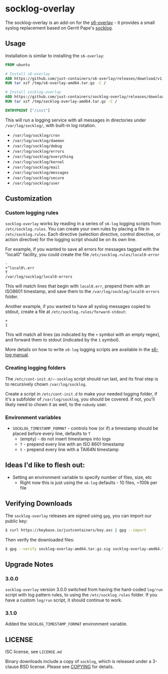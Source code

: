 # socklog-overlay

The socklog-overlay is an add-on for the
[s6-overlay](https://github.com/just-containers/s6-overlay) - it provides
a small syslog replacement based on Gerrit Pape's [socklog](http://smarden.org/socklog/).

## Usage

Installation is similar to installing the `s6-overlay`:

```Dockerfile
FROM ubuntu

# Install s6-overlay
ADD https://github.com/just-containers/s6-overlay/releases/download/v1.21.8.0/s6-overlay-amd64.tar.gz /tmp/
RUN tar xzf /tmp/s6-overlay-amd64.tar.gz -C /

# Install socklog-overlay
ADD https://github.com/just-containers/socklog-overlay/releases/download/v3.1.0-1/socklog-overlay-amd64.tar.gz /tmp/
RUN tar xzf /tmp/socklog-overlay-amd64.tar.gz -C /

ENTRYPOINT ["/init"]
```

This will run a logging service with all messages in directories under `/var/log/socklog/`,
with built-in log rotation.

* `/var/log/socklog/cron`
* `/var/log/socklog/daemon`
* `/var/log/socklog/debug`
* `/var/log/socklog/errors`
* `/var/log/socklog/everything`
* `/var/log/socklog/kernel`
* `/var/log/socklog/mail`
* `/var/log/socklog/messages`
* `/var/log/socklog/secure`
* `/var/log/socklog/user`

## Customization

### Custom logging rules

`socklog-overlay` works by reading in a series of `s6-log` logging scripts from
`/etc/socklog.rules`. You can create your own rules by placing a file in
`/etc/socklog.rules`. Each directive (selection directive, control directive,
or action directive) for the logging script should be on its own line.

For example, if you wanted to save all errors for messages tagged with the
"local0" facility, you could create the file `/etc/socklog.rules/local0-error`

```
-
+^local0\.err
T
/var/log/socklog/local0-errors
```

This will match lines that begin with `local0.err`, prepend them with an ISO8601 timestamp, and save them to the `/var/log/socklog/local0-errors` folder.

Another example, if you wanted to have all syslog messages copied to stdout,
create a file at `/etc/socklog.rules/forward-stdout`:

```
+
1
```

This will match all lines (as indicated by the `+` symbol with an empty regex),
and forward them to stdout (indicated by the `1` symbol).

More details on how to write `s6-log` logging scripts are available in the
[s6-log manual](http://skarnet.org/software/s6/s6-log.html).

### Creating logging folders

The `/etc/cont-init.d/~-socklog` script should run last, and its final step
is to recursively chown `/var/log/socklog`.

Create a script in `/etc/cont-init.d` to make your needed logging folder,
if it's a subfolder of `/var/log/socklog`, you should be covered. If not,
you'll likely need to chown it as well, to the `nobody` user.

### Environment variables

* `SOCKLOG_TIMESTAMP_FORMAT` - controls how (or if) a timestamp should be placed
before every line, defaults to `T`
  * (empty) - do not insert timestamps into logs
  * `T` - prepend every line with an ISO 8601 timestamp
  * `t` - prepend every line with a TAI64N timestamp

## Ideas I'd like to flesh out:

* Setting an environment variable to specify number of files, size, etc
  * Right now this is just using the `s6-log` defaults - 10 files, ~100k per file

## Verifying Downloads

The `socklog-overlay` releases are signed using `gpg`, you can import our public key:

```bash
$ curl https://keybase.io/justcontainers/key.asc | gpg --import
```

Then verify the downloaded files:

```bash
$ gpg --verify socklog-overlay-amd64.tar.gz.sig socklog-overlay-amd64.tar.gz
```

## Upgrade Notes

### 3.0.0

`socklog-overlay` version 3.0.0 switched from having the hard-coded
`log/run` script with log pattern rules, to using the `/etc/socklog.rules`
folder. If you have a custom `log/run` script, it should continue to work.

### 3.1.0
Added the `SOCKLOG_TIMESTAMP_FORMAT` environment variable.

## LICENSE

ISC license, see `LICENSE.md`

Binary downloads include a copy of `socklog`, which is released under
a 3-clause BSD license. Please see [COPYING](https://github.com/just-containers/socklog/blob/master/COPYING)
for details.
